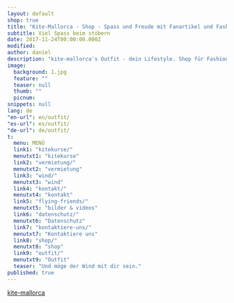 ```yaml
---
layout: default
shop: true
title: "Kite-Mallorca - Shop - Spass und Freude mit Fanartikel und Fashion"
subtitle: Viel Spass beim stöbern
date: 2017-11-24T00:00:00.000Z
modified: 
author: daniel
description: "kite-mallorca's Outfit - dein Lifestyle. Shop für Fashion und Accessoires mit 30 Tage Rückgaberecht. Geniese unsere gemeinsame Lebensfreude mit deinem T—Shirt, Hoodie, Kappe oder sonst was wo auch immer"
image: 
  background: 1.jpg
  feature: ""
  teaser: null
  thumb: ""
  picnum: 
snippets: null
lang: de
"en-url": en/outfit/
"es-url": es/outfit/
"de-url": de/outfit/
t: 
  menu: MENÜ
  link1: "kitekurse/"
  menutxt1: "kitekurse"
  link2: "vermietung/"
  menutxt2: "vermietung"
  link3: "wind/"
  menutxt3: "wind"
  link4: "kontakt/"
  menutxt4: "kontakt"
  link5: "flying-friends/"
  menutxt5: "bilder & videos"
  link6: "datenschutz/"
  menutxt6: "Datenschutz"
  link7: "kontaktiere-uns/"
  menutxt7: "Kontaktiere uns"
  link8: "shop/"
  menutxt8: "shop"
  link9: "outfit/"
  menutxt9: "Outfit"
  teaser: "Und möge der Wind mit dir sein."
published: true
---
```


<div id="myShop">
    <a href="//shop.spreadshirt.de/kite-mallorca">kite-mallorca</a>
</div>

<script>
    var spread_shop_config = {
        shopName: 'kite-mallorca',
        locale: 'de_DE',
        prefix: '//shop.spreadshirt.de',
        baseId: 'myShop'
    };
</script>

<script type="text/javascript"
        src="//shop.spreadshirt.de/shopfiles/shopclient/shopclient.nocache.js">
</script>